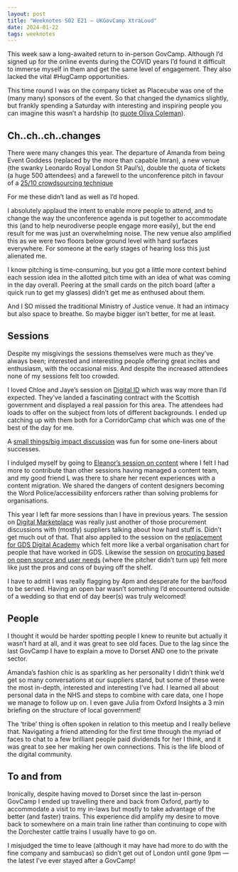 ```yaml
---
layout: post
title: "Weeknotes S02 E21 — UKGovCamp XtraLoud"
date: 2024-01-22
tags: weeknotes
---
```

This week saw a long-awaited return to in-person GovCamp. Although I’d signed up for the online events during the COVID years I’d found it difficult to immerse myself in them and get the same level of engagement. They also lacked the vital #HugCamp opportunities.

This time round I was on the company ticket as Placecube was one of the (many many) sponsors of the event. So that changed the dynamics slightly, but frankly spending a Saturday with interesting and inspiring people you can imagine this wasn’t a hardship (to [quote Oliva Coleman](https://www.independent.co.uk/arts-entertainment/films/news/oscars-2019-olivia-colman-best-actress-speech-full-video-the-favourite-funny-lady-gaga-close-a8795296.html)).

## Ch..ch..ch..changes
There were many changes this year. The departure of Amanda from being Event Goddess (replaced by the more than capable Imran), a new venue (the swanky Leonardo Royal London St Paul’s), double the quota of tickets (a huge 500 attendees) and a farewell to the unconference pitch in favour of a [25/10 crowdsourcing technique](https://www.liberatingstructures.com/12-2510-crowd-sourcing/)

For me these didn’t land as well as I’d hoped.

I absolutely applaud the intent to enable more people to attend, and to change the way the unconference agenda is put together to accommodate this (and to help neurodiverse people engage more easily), but the end result for me was just an overwhelming noise. The new venue also amplified this as we were two floors below ground level with hard surfaces everywhere. For someone at the early stages of hearing loss this just alienated me.

I know pitching is time-consuming, but you got a little more context behind each session idea in the allotted pitch time with an idea of what was coming in the day overall. Peering at the small cards on the pitch board (after a quick run to get my glasses) didn’t get me as enthused about them.

And I SO missed the traditional Ministry of Justice venue. It had an intimacy but also space to breathe. So maybe bigger isn’t better, for me at least.

## Sessions
Despite my misgivings the sessions themselves were much as they’ve always been; interested and interesting people offering great incites and enthusiasm, with the occasional miss. And despite the increased attendees none of my sessions felt too crowded.

I loved Chloe and Jaye’s session on [Digital ID](https://docs.google.com/document/d/10c5i_KBpHcVk74sZKgvf7J_MGq1U2v-1vjg_jxirRKA/edit?usp=drivesdk) which was way more than I’d expected. They’ve landed a fascinating contract with the Scottish government and displayed a real passion for this area. The attendees had loads to offer on the subject from lots of different backgrounds. I ended up catching up with them both for a CorridorCamp chat which was one of the best of the day for me.

A [small things/big impact discussion](https://docs.google.com/document/d/1XhDg1CbijSooCzUvoBNFAV9iValQy0x7-ru6koSovlE/edit?usp=drivesdk) was fun for some one-liners about successes.

I indulged myself by going to [Eleanor’s session on content](https://docs.google.com/document/d/1XGYAMSZiqakvkNye15YpaETVowzYp3q_N9eExgxVNP8/edit?usp=drivesdk) where I felt I had more to contribute than other sessions having managed a content team, and my good friend L was there to share her recent experiences with a content migration. We shared the dangers of content designers becoming the Word Police/accessibility enforcers rather than solving problems for organisations.

This year I left far more sessions than I have in previous years. The session on [Digital Marketplace](https://docs.google.com/document/d/15RR2nmi3m2xAhdBLEZQBD2OvELi3HkF6me51-qsRwrE/edit?usp=drivesdk) was really just another of those procurement discussions with (mostly) suppliers talking about how hard stuff is. Didn’t get much out of that. That also applied to the session on the [replacement for GDS Digital Academy](https://docs.google.com/document/d/1WAvflyibs6_1Bsraf8wnGi_2PKvtPMrvTKvLHYKKNM8/edit?usp=drivesdk) which felt more like a verbal organisation chart for people that have worked in GDS. Likewise the session on [procuring based on open source and user needs](https://docs.google.com/document/d/1ZFj1frZVEq9ih2KnHUA38LnZaWgCtfWYM-2KLMcsP-M/edit?usp=drivesdk) (where the pitcher didn’t turn up) felt more like just the pros and cons of buying off the shelf.

I have to admit I was really flagging by 4pm and desperate for the bar/food to be served. Having an open bar wasn’t something I’d encountered outside of a wedding so that end of day beer(s) was truly welcomed!

## People
I thought it would be harder spotting people I knew to reunite but actually it wasn’t hard at all, and it was great to see old faces. Due to the lag since the last GovCamp I have to explain a move to Dorset AND one to the private sector.


Amanda’s fashion chic is as sparkling as her personality
I didn’t think we’d get so many conversations at our suppliers stand, but some of these were the most in-depth, interested and interesting I’ve had. I learned all about personal data in the NHS and steps to combine with care data, one I hope we manage to follow up on. I even gave Julia from Oxford Insights a 3 min briefing on the structure of local government!

The ‘tribe’ thing is often spoken in relation to this meetup and I really believe that. Navigating a friend attending for the first time through the myriad of faces to chat to a few brilliant people paid dividends for her I think, and it was great to see her making her own connections. This is the life blood of the digital community.

## To and from
Ironically, despite having moved to Dorset since the last in-person GovCamp I ended up travelling there and back from Oxford, partly to accommodate a visit to my in-laws but mostly to take advantage of the better (and faster) trains. This experience did amplify my desire to move back to somewhere on a main train line rather than continuing to cope with the Dorchester cattle trains I usually have to go on.

I misjudged the time to leave (although it may have had more to do with the fine company and sambucas) so didn’t get out of London until gone 9pm — the latest I’ve ever stayed after a GovCamp!
